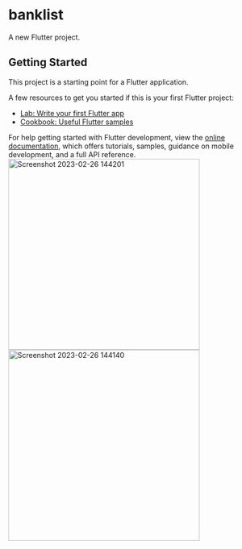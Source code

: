 # banklist

A new Flutter project.

## Getting Started

This project is a starting point for a Flutter application.

A few resources to get you started if this is your first Flutter project:

- [Lab: Write your first Flutter app](https://docs.flutter.dev/get-started/codelab)
- [Cookbook: Useful Flutter samples](https://docs.flutter.dev/cookbook)

For help getting started with Flutter development, view the
[online documentation](https://docs.flutter.dev/), which offers tutorials,
samples, guidance on mobile development, and a full API reference.
<img width="379" alt="Screenshot 2023-02-26 144201" src="https://user-images.githubusercontent.com/116253518/221401918-e939e819-4af6-4a39-82b7-e48d46ed4bb9.png">
<img width="379" alt="Screenshot 2023-02-26 144140" src="https://user-images.githubusercontent.com/116253518/221401920-ca029877-a0fb-4378-89b6-65e85051135f.png">
